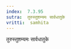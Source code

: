 ```yaml
---
index:  7.3.95
sutra:  तुरुस्तुशम्यमः सार्वधातुके
vritti:  samhita 
---
```


तुरुस्तुशम्यमः सार्वधातुके


